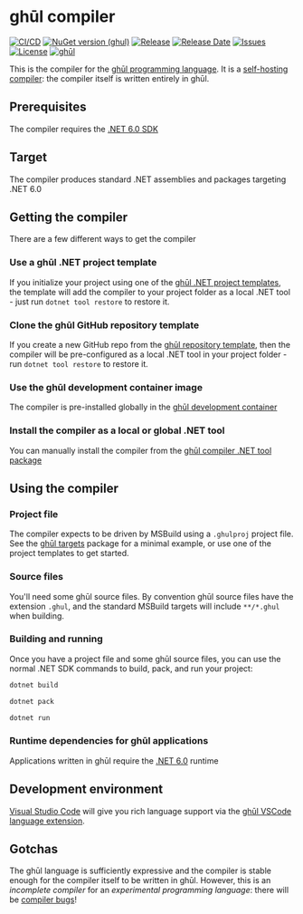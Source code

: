 # ghūl compiler

[![CI/CD](https://img.shields.io/github/actions/workflow/status/degory/ghul/ci.yml?branch=main)](https://github.com/degory/ghul/actions?query=workflow%3ACI)
[![NuGet version (ghul)](https://img.shields.io/nuget/v/ghul.compiler.svg)](https://www.nuget.org/packages/ghul.compiler/)
[![Release](https://img.shields.io/github/v/release/degory/ghul?label=release)](https://github.com/degory/ghul/releases)
[![Release Date](https://img.shields.io/github/release-date/degory/ghul)](https://github.com/degory/ghul/releases)
[![Issues](https://img.shields.io/github/issues/degory/ghul)](https://github.com/degory/ghul/issues) 
[![License](https://img.shields.io/github/license/degory/ghul)](https://github.com/degory/ghul/blob/main/LICENSE)
[![ghūl](https://img.shields.io/badge/gh%C5%ABl-100%25!-information)](https://ghul.io)

This is the compiler for the [ghūl programming language](https://ghul.io). It is a [self-hosting compiler](https://en.wikipedia.org/wiki/Self-hosting_(compilers)): the compiler itself is written entirely in ghūl.

## Prerequisites

The compiler requires the [.NET 6.0 SDK](https://dotnet.microsoft.com/en-us/download/dotnet/6.0)

## Target

The compiler produces standard .NET assemblies and packages targeting .NET 6.0

## Getting the compiler

There are a few different ways to get the compiler

### Use a ghūl .NET project template

If you initialize your project using one of the [ghūl .NET project templates](https://www.nuget.org/packages/ghul.templates/), the template will add the compiler to your project folder as a local .NET tool - just run `dotnet tool restore` to restore it. 

### Clone the ghūl GitHub repository template

If you create a new GitHub repo from the [ghūl repository template](https://github.com/degory/ghul-repository-template), then the compiler will be pre-configured as a local .NET tool in your project folder - run `dotnet tool restore` to restore it.

### Use the ghūl development container image

The compiler is pre-installed globally in the [ghūl development container](https://github.com/users/degory/packages/container/package/ghul%2Fdevcontainer)

### Install the compiler as a local or global .NET tool

You can manually install the compiler from the [ghūl compiler .NET tool package](https://www.nuget.org/packages/ghul.compiler/)

## Using the compiler

### Project file

The compiler expects to be driven by MSBuild using a `.ghulproj` project file.
See the [ghūl targets](https://www.nuget.org/packages/ghul/) package for
a minimal example, or use one of the project templates to get started.

### Source files

You'll need some ghūl source files. By convention ghūl source files have the extension `.ghul`, and the standard MSBuild targets will include `**/*.ghul` when building.

### Building and running

Once you have a project file and some ghūl source files, you can use the normal
.NET SDK commands to build, pack, and run your project:

```sh
dotnet build
```

```sh
dotnet pack
```

```sh
dotnet run
```

### Runtime dependencies for ghūl applications

Applications written in ghūl require the [.NET 6.0](https://dotnet.microsoft.com/download/dotnet/6.0) runtime

## Development environment

[Visual Studio Code](https://code.visualstudio.com) will give you rich language support via the [ghūl VSCode language extension](https://marketplace.visualstudio.com/items?itemName=degory.ghul).


## Gotchas

The ghūl language is sufficiently expressive and the compiler is stable enough for the compiler itself to be written in ghūl. However, this is an _incomplete compiler_ for an _experimental programming language_: there will be [compiler bugs](https://github.com/degory/ghul/issues?q=is%3Aissue+is%3Aopen+label%3Abug)!

